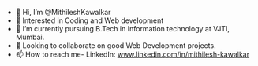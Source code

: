 - 👋 Hi, I’m @MithileshKawalkar
- 👀 Interested in Coding and Web development 
- 🌱 I’m currently pursuing B.Tech in Information technology at VJTI, Mumbai.
- 💞️ Looking to collaborate on good Web Development projects.
- 📫 How to reach me- LinkedIn: www.linkedin.com/in/mithilesh-kawalkar

<!---
MithileshKawalkar/MithileshKawalkar is a ✨ special ✨ repository because its `README.md` (this file) appears on your GitHub profile.
You can click the Preview link to take a look at your changes.
--->
